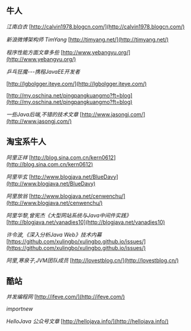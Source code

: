 ## 牛人
*江南白衣* 	[http://calvin1978.blogcn.com/](http://calvin1978.blogcn.com/)

*新浪微博架构师 TimYang*	[http://timyang.net/](http://timyang.net/)

*程序性能方面文章多些*		[http://www.yebangyu.org/](http://www.yebangyu.org/)

*乒乓狂魔---携程JavaEE开发者*	

[http://lgbolgger.iteye.com/](http://lgbolgger.iteye.com/)

[http://my.oschina.net/pingpangkuangmo?ft=blog](http://my.oschina.net/pingpangkuangmo?ft=blog)

*一些Java后端,不错的技术文章*	[http://www.jasongj.com/](http://www.jasongj.com/)

## 淘宝系牛人
*阿里正祥*	[http://blog.sina.com.cn/kern0612](http://blog.sina.com.cn/kern0612)

*阿里毕玄*	[http://www.blogjava.net/BlueDavy](http://www.blogjava.net/BlueDavy)

*阿里放翁*	[http://www.blogjava.net/cenwenchu/](http://www.blogjava.net/cenwenchu/)

*阿里华黎,曾宪杰《大型网站系统与Java中间件实践》*		[http://blogjava.net/vanadies10](http://blogjava.net/vanadies10)

*许令波,《深入分析Java Web》技术内幕* [https://github.com/xulingbo/xulingbo.github.io/issues/](https://github.com/xulingbo/xulingbo.github.io/issues/)

*阿里,寒泉子,JVM团队成员*		[http://lovestblog.cn/](http://lovestblog.cn/)


## 酷站
*并发编程网*	[http://ifeve.com/](http://ifeve.com/)

*importnew*	

*HelloJava 公众号文章*	[http://hellojava.info/](http://hellojava.info/)

